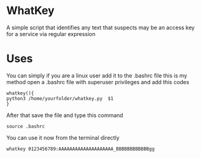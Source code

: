 # WhatKey
A simple script that identifies any text that suspects may be an access key for a service via regular expression
#  Uses
You can simply if you are a linux user add it to the .bashrc file this is my method open a .bashrc file with superuser privileges
and add this  codes 
```
whatkey(){
python3 /home/yourfolder/whatkey.py  $1 
}
```
After that save the file and type this command
```
source .bashrc 
```

You can use it now from the terminal directly

```
whatkey 0123456789:AAAAAAAAAAAAAAAAAAAA_BBBBBBBBBBBBgg
```
